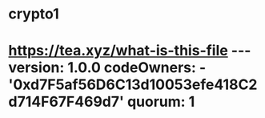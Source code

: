 # crypto1
# https://tea.xyz/what-is-this-file --- version: 1.0.0 codeOwners:   - '0xd7F5af56D6C13d10053efe418C2d714F67F469d7' quorum: 1
